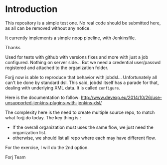 # Introduction

This repository is a simple test one.
No real code should be submitted here, as all can be removed without any notice.

It currently implements a simple noop pipeline, with Jenkinsfile.

Thanks

Used for tests with github with versions fixes and more with just a job configured. Nothing on server side...
But we need a credential user/passwd registered and attached to the organization folder.

Forjj now is able to reproduce that behavior with jobdsl... 
Unfortunately all can't be done by standard dsl. This said, jobdsl itself has a parade for that, dealing with underlying XML data. It is called `configure`.

Here is the documentation to follow:
http://www.devexp.eu/2014/10/26/use-unsupported-jenkins-plugins-with-jenkins-dsl/

The complexity here is the need to create multiple source repo, to match what forjj do today.
The key thing is :
- If the overall organization must uses the same flow, we just need the organization list.
- otherwise, we should list all repo where each may have different flow.

For the exercise, I will do the 2nd option.

Forj Team
